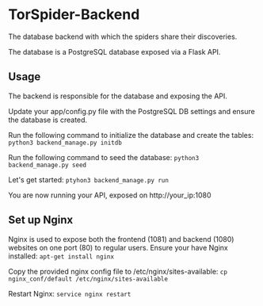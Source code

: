 # TorSpider-Backend
The database backend with which the spiders share their discoveries.

The database is a PostgreSQL database exposed via a Flask API.  


## Usage
The backend is responsible for the database and exposing the API.

Update your app/config.py file with the PostgreSQL DB settings and ensure the database is created.

Run the following command to initialize the database and create the tables:
`python3 backend_manage.py initdb`

Run the following command to seed the database:
`python3 backend_manage.py seed`

Let's get started:
`ptyhon3 backend_manage.py run`

You are now running your API, exposed on http://your_ip:1080

## Set up Nginx
Nginx is used to expose both the frontend (1081) and backend (1080) websites on one port (80) to regular users. 
Ensure your have Nginx installed: `apt-get install nginx`

Copy the provided nginx config file to /etc/nginx/sites-available:
`cp nginx_conf/default /etc/nginx/sites-available`

Restart Nginx:
`service nginx restart`

